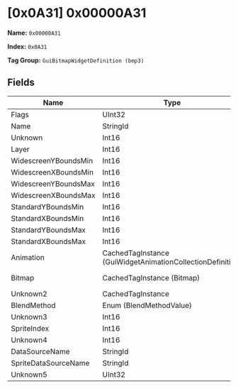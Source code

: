# [0x0A31] 0x00000A31

**Name:** ```0x00000A31```

**Index:** ```0x0A31```

**Tag Group:** ```GuiBitmapWidgetDefinition (bmp3)```

## Fields

Name	| Type	| Value
---	|---	|---	|
Flags	|UInt32	|9
Name	|StringId	|
Unknown	|Int16	|0
Layer	|Int16	|50
WidescreenYBoundsMin	|Int16	|320
WidescreenXBoundsMin	|Int16	|211
WidescreenYBoundsMax	|Int16	|332
WidescreenXBoundsMax	|Int16	|235
StandardYBoundsMin	|Int16	|0
StandardXBoundsMin	|Int16	|0
StandardYBoundsMax	|Int16	|0
StandardXBoundsMax	|Int16	|0
Animation	|CachedTagInstance (GuiWidgetAnimationCollectionDefinition)	|[[0x0874] 0x00000874](../GuiWidgetAnimationCollectionDefinition/0874.md)
Bitmap	|CachedTagInstance (Bitmap)	|[[0x086B] 0x0000086B](../Bitmap/086B.md)
Unknown2	|CachedTagInstance	|null
BlendMethod	|Enum (BlendMethodValue)	|null
Unknown3	|Int16	|0
SpriteIndex	|Int16	|1
Unknown4	|Int16	|0
DataSourceName	|StringId	|
SpriteDataSourceName	|StringId	|
Unknown5	|UInt32	|0


